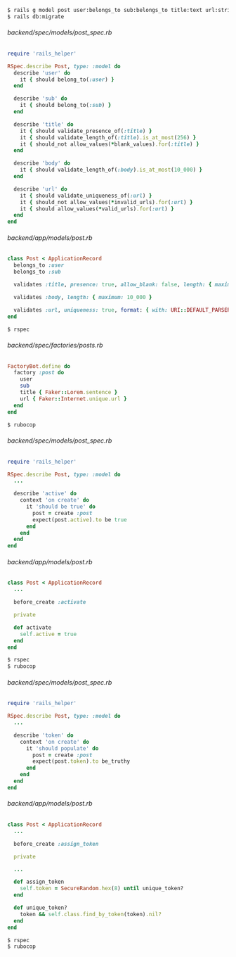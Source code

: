 ```bash
$ rails g model post user:belongs_to sub:belongs_to title:text url:string body:text active:boolean token:string
$ rails db:migrate
```

###### backend/spec/models/post_spec.rb

```ruby
require 'rails_helper'

RSpec.describe Post, type: :model do
  describe 'user' do
    it { should belong_to(:user) }
  end

  describe 'sub' do
    it { should belong_to(:sub) }
  end

  describe 'title' do
    it { should validate_presence_of(:title) }
    it { should validate_length_of(:title).is_at_most(256) }
    it { should_not allow_values(*blank_values).for(:title) }
  end

  describe 'body' do
    it { should validate_length_of(:body).is_at_most(10_000) }
  end

  describe 'url' do
    it { should validate_uniqueness_of(:url) }
    it { should_not allow_values(*invalid_urls).for(:url) }
    it { should allow_values(*valid_urls).for(:url) }
  end
end

```

###### backend/app/models/post.rb

```ruby
class Post < ApplicationRecord
  belongs_to :user
  belongs_to :sub

  validates :title, presence: true, allow_blank: false, length: { maximum: 256 }

  validates :body, length: { maximum: 10_000 }

  validates :url, uniqueness: true, format: { with: URI::DEFAULT_PARSER.make_regexp }
end

```

```bash
$ rspec
```

###### backend/spec/factories/posts.rb

```ruby
FactoryBot.define do
  factory :post do
    user
    sub
    title { Faker::Lorem.sentence }
    url { Faker::Internet.unique.url }
  end
end

```

```bash
$ rubocop
```

###### backend/spec/models/post_spec.rb

```ruby
require 'rails_helper'

RSpec.describe Post, type: :model do
  ...

  describe 'active' do
    context 'on create' do
      it 'should be true' do
        post = create :post
        expect(post.active).to be true
      end
    end
  end
end

```

###### backend/app/models/post.rb

```ruby
class Post < ApplicationRecord
  ...

  before_create :activate

  private

  def activate
    self.active = true
  end
end

```

```bash
$ rspec
$ rubocop
```

###### backend/spec/models/post_spec.rb

```ruby
require 'rails_helper'

RSpec.describe Post, type: :model do
  ...

  describe 'token' do
    context 'on create' do
      it 'should populate' do
        post = create :post
        expect(post.token).to be_truthy
      end
    end
  end
end

```

###### backend/app/models/post.rb

```ruby
class Post < ApplicationRecord
  ...

  before_create :assign_token

  private

  ...

  def assign_token
    self.token = SecureRandom.hex(8) until unique_token?
  end

  def unique_token?
    token && self.class.find_by_token(token).nil?
  end
end

```

```bash
$ rspec
$ rubocop
```

